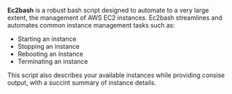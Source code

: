 **Ec2bash** is a robust bash script designed to automate to a very large extent, the management of AWS EC2 instances.
Ec2bash streamlines and automates common instance management tasks such as:
- Starting an instance
- Stopping an instance
- Rebooting an Instance
- Terminating an instance

This script also describes your available instances while providing consise output, with a succint summary of instance details.

